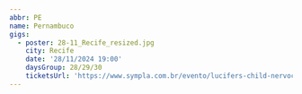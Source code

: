 ```yaml
---
abbr: PE
name: Pernambuco
gigs:
  - poster: 28-11_Recife_resized.jpg
    city: Recife
    date: '28/11/2024 19:00'
    daysGroup: 28/29/30
    ticketsUrl: 'https://www.sympla.com.br/evento/lucifers-child-nervochaos-decomposed-god-feretro-imflawed/2592088'
---
```


